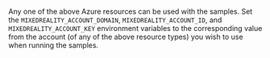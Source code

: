 Any one of the above Azure resources can be used with the samples. Set the `MIXEDREALITY_ACCOUNT_DOMAIN`,
`MIXEDREALITY_ACCOUNT_ID`, and `MIXEDREALITY_ACCOUNT_KEY` environment variables to the corresponding value
from the account (of any of the above resource types) you wish to use when running the samples.
